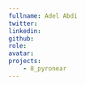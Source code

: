 ```yaml
---
fullname: Adel Abdi
twitter: 
linkedin: 
github: 
role: 
avatar: 
projects:
    - 8_pyronear
---
```

